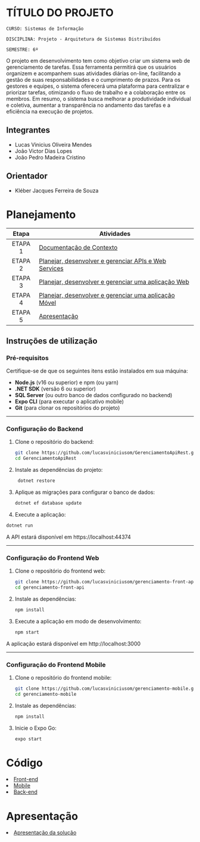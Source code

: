 # TÍTULO DO PROJETO

`CURSO: Sistemas de Informação`

`DISCIPLINA: Projeto - Arquitetura de Sistemas Distribuídos`

`SEMESTRE: 6º`

O projeto em desenvolvimento tem como objetivo criar um sistema web de gerenciamento de tarefas. Essa ferramenta permitirá que os usuários organizem e acompanhem suas atividades diárias on-line, facilitando a gestão de suas responsabilidades e o cumprimento de prazos. Para os gestores e equipes, o sistema oferecerá uma plataforma para centralizar e priorizar tarefas, otimizando o fluxo de trabalho e a colaboração entre os membros. Em resumo, o sistema busca melhorar a produtividade individual e coletiva, aumentar a transparência no andamento das tarefas e a eficiência na execução de projetos.

## Integrantes

* Lucas Vinicius Oliveira Mendes
* João Victor Dias Lopes
* João Pedro Madeira Cristino

## Orientador

* Kléber Jacques Ferreira de Souza

# Planejamento

| Etapa         | Atividades |
|  :----:   | ----------- |
| ETAPA 1         |[Documentação de Contexto](docs/contexto.md) <br> |
| ETAPA 2         |[Planejar, desenvolver e gerenciar APIs e Web Services](docs/backend-apis.md) <br> |
| ETAPA 3         |[Planejar, desenvolver e gerenciar uma aplicação Web](docs/frontend-web.md) |
| ETAPA 4        |[Planejar, desenvolver e gerenciar uma aplicação Móvel](docs/frontend-mobile.md) <br>  |
| ETAPA 5         | [Apresentação](presentation/README.md) |
## Instruções de utilização

### Pré-requisitos  
Certifique-se de que os seguintes itens estão instalados em sua máquina:  
- **Node.js** (v16 ou superior) e npm (ou yarn)
- **.NET SDK** (versão 6 ou superior)
- **SQL Server** (ou outro banco de dados configurado no backend)
- **Expo CLI** (para executar o aplicativo mobile)
- **Git** (para clonar os repositórios do projeto)

---

### Configuração do Backend  
1. Clone o repositório do backend:  
   ```bash  
   git clone https://github.com/lucasviniciusom/GerenciamentoApiRest.git 
   cd GerenciamentoApiRest
   ```  

2. Instale as dependências do projeto:
   ```bash  
    dotnet restore
   ```   

4. Aplique as migrações para configurar o banco de dados: 
   ```bash  
   dotnet ef database update 
   ```

 5. Execute a aplicação:
   ```bash  
   dotnet run
   ```  

A API estará disponível em https://localhost:44374

---

### Configuração do Frontend Web  
1. Clone o repositório do frontend web:  
   ```bash  
   git clone https://github.com/lucasviniciusom/gerenciamento-front-api.git  
   cd gerenciamento-front-api
   ```  

2. Instale as dependências:  
   ```bash  
   npm install  
   ```  

3. Execute a aplicação em modo de desenvolvimento:  
   ```bash  
   npm start  
   ```  
A aplicação estará disponível em http://localhost:3000

---

### Configuração do Frontend Mobile  
1. Clone o repositório do frontend mobile:  
   ```bash  
   git clone https://github.com/lucasviniciusom/gerenciamento-mobile.git 
   cd gerenciamento-mobile
   ```  

2. Instale as dependências:  
   ```bash  
   npm install  
   ```  

3. Inicie o Expo Go:  
   ```bash  
   expo start  
   ```  

# Código

<li><a href="https://github.com/lucasviniciusom/gerenciamento-front-api">Front-end</a></li>
<li><a href="https://github.com/lucasviniciusom/gerenciamento-mobile">Mobile</a></li>
<li><a href="https://github.com/lucasviniciusom/GerenciamentoApiRest">Back-end</a></li>

# Apresentação

<li><a href="presentation/README.md"> Apresentação da solução</a></li>
